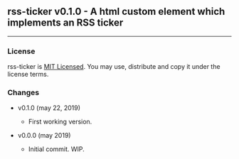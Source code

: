 ## rss-ticker v0.1.0 - A html custom element which implements an RSS ticker

***

### License

rss-ticker is [MIT Licensed](LICENSE.md). You may use, distribute and copy it under the license terms.

### Changes

* v0.1.0 (may 22, 2019)

  * First working version.

* v0.0.0 (may 2019)

  * Initial commit. WIP.
